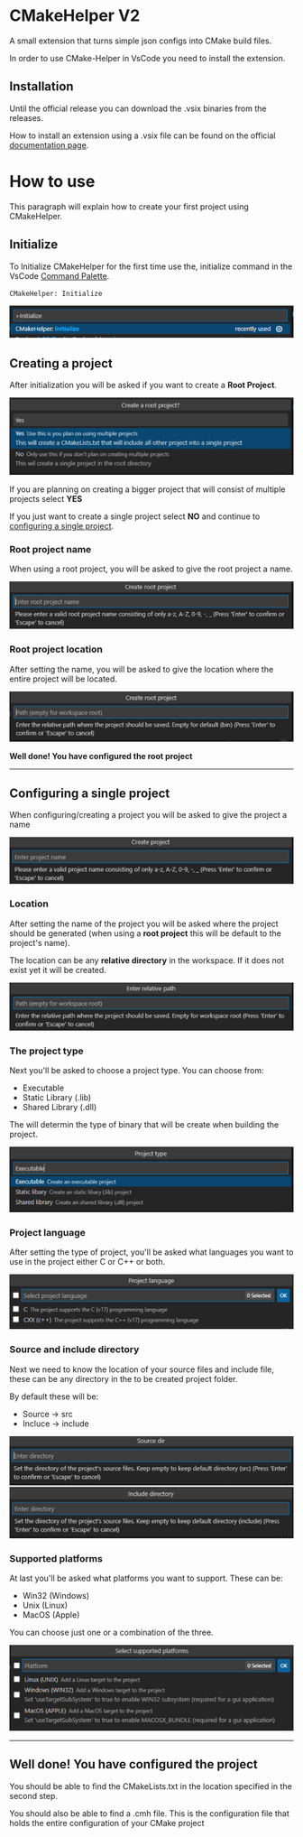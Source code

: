 # CMakeHelper V2

A small extension that turns simple json configs into CMake build files.

In order to use CMake-Helper in VsCode you need to install the extension.

## Installation

Until the official release you can download the .vsix binaries from the releases.

How to install an extension using a .vsix file can be found on the official [documentation page](https://code.visualstudio.com/docs/editor/extension-marketplace#_install-from-a-vsix).

# How to use

This paragraph will explain how to create your first project using CMakeHelper.

## Initialize

To Initialize CMakeHelper for the first time use the, initialize command in the VsCode [Command Palette](https://code.visualstudio.com/docs/getstarted/userinterface#_command-palette).

```
CMakeHelper: Initialize
```

![CMakeHelper-Initialize](docs/images/cmh-initialize.png)

## Creating a project
After initialization you will be asked if you want to create a **Root Project**.

![CMakeHelper-CreateRoot](docs/images/cmh-create-root-project.png)

If you are planning on creating a bigger project that will consist of multiple projects select **YES**

If you just want to create a single project select **NO** and continue to [configuring a single project](#configuring-a-single-project).


### Root project name

When using a root project, you will be asked to give the root project a name.

![CMakeHelper-RootName](docs/images/cmh-root-project-name.png)

### Root project location

After setting the name, you will be asked to give the location where the entire project will be located.

![CMakeHelper-RootLocation](docs/images/cmh-root-project-location.png)

**Well done! You have configured the root project**

---

## Configuring a single project

When configuring/creating a project you will be asked to give the project a name

![CMakeHelper-ProjectName](docs/images/cmh-project-name.png)

### Location

After setting the name of the project you will be asked where the project should be generated (when using a **root project** this will be default to the project's name).

The location can be any **relative directory** in the workspace. If it does not exist yet it will be created.

![CMakeHelper-ProjectName](docs/images/cmh-project-location.png)

### The project type

Next you'll be asked to choose a project type. You can choose from:
 - Executable
 - Static Library (.lib)
 - Shared Library (.dll)

The will determin the type of binary that will be create when building the project.

![CMakeHelper-ProjectName](docs/images/cmh-project-type.png)

### Project language

After setting the type of project, you'll be asked what languages you want to use in the project either C or C++ or both.

![CMakeHelper-ProjectName](docs/images/cmh-project-language.png)

### Source and include directory

Next we need to know the location of your source files and include file, these can be any directory in the to be created project folder.

By default these will be:
 - Source -> src
 - Incluce -> include

![CMakeHelper-ProjectName](docs/images/cmh-project-src-location.png)
![CMakeHelper-ProjectName](docs/images/cmh-project-include-location.png)

### Supported platforms

At last you'll be asked what platforms you want to support. These can be:
 - Win32 (Windows)
 - Unix (Linux)
 - MacOS (Apple)

You can choose just one or a combination of the three.

![CMakeHelper-ProjectName](docs/images/cmh-project-supported-platforms.png)

---

**Well done! You have configured the project**
---
You should be able to find the CMakeLists.txt in the location specified in the second step. 

You should also be able to find a .cmh file. This is the configuration file that holds the entire configuration of your CMake project